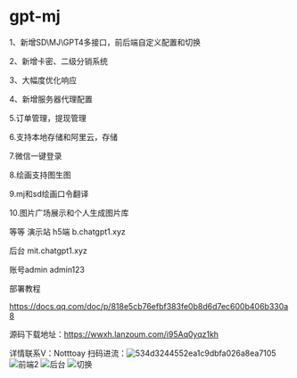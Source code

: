 # gpt-mj
1、新增SD\MJ\GPT4多接口，前后端自定义配置和切换

2、新增卡密、二级分销系统

3、大幅度优化响应

4、新增服务器代理配置

5.订单管理，提现管理

6.支持本地存储和阿里云，存储

7.微信一键登录

8.绘画支持图生图

9.mj和sd绘画口令翻译

10.图片广场展示和个人生成图片库

等等
演示站 h5端 b.chatgpt1.xyz

后台 mit.chatgpt1.xyz

账号admin admin123

部署教程

https://docs.qq.com/doc/p/818e5cb76efbf383fe0b8d6d7ec600b406b330a8

源码下载地址：https://wwxh.lanzoum.com/i95Aq0yqz1kh

详情联系V：Notttoay
扫码进流：![534d3244552ea1c9dbfa026a8ea7105](https://github.com/relkee/gpt-mj/assets/127670759/2e9494a2-cdfd-46b3-bdd9-ba1806a2d90d)
![前端2](https://github.com/relkee/gpt-mj/assets/127670759/5c50abde-11f9-4a90-8c9c-c44caeddb0b8)
![后台](https://github.com/relkee/gpt-mj/assets/127670759/e6ec58ca-c0b9-4e9f-9c05-548c222e18ed)
![切换](https://github.com/relkee/gpt-mj/assets/127670759/eb4a14ff-637f-4d70-9871-ade9970df196)
